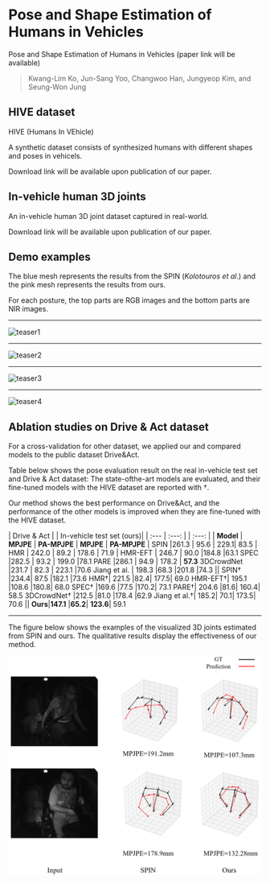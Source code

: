 # Pose and Shape Estimation of Humans in Vehicles

Pose and Shape Estimation of Humans in Vehicles (paper link will be available)

> Kwang-Lim Ko, Jun-Sang Yoo, Changwoo Han, Jungyeop Kim, and Seung-Won Jung


## HIVE dataset

HIVE (Humans In VEhicle)

A synthetic dataset consists of synthesized humans with different shapes and poses in vehicels.

Download link will be available upon publication of our paper.

## In-vehicle human 3D joints

An in-vehicle human 3D joint dataset captured in real-world.

Download link will be available upon publication of our paper.


## Demo examples

The blue mesh represents the results from the SPIN (_Kolotouros et al_.) and the pink mesh represents the results from ours.

For each posture, the top parts are RGB images and the bottom parts are NIR images. 



---

![teaser1](teaser1.gif)

---

![teaser2](teaser2.gif)

---

![teaser3](teaser3.gif)

---

![teaser4](teaser4.gif)

## Ablation studies on Drive & Act dataset

For a cross-validation for other dataset, we applied our and compared models to the public dataset Drive&Act.

Table below shows the pose evaluation result on the real in-vehicle test set and Drive & Act dataset: The state-ofthe-art models are evaluated, and their fine-tuned models with the HIVE dataset are reported with †.

Our method shows the best performance on Drive&Act, and the performance of the other models is improved
when they are fine-tuned with the HIVE dataset.

 | Drive & Act |   | In-vehicle test set (ours)| |
 :---         |     :---:   |   |       :---:       |  |
  **Model**         |     **MPJPE** | **PA-MPJPE**  |      **MPJPE**     | **PA-MPJPE** |
 SPIN    |261.3 | 95.6   | 229.1|  83.5        |
 HMR     | 242.0 |  89.2    | 178.6 |    71.9      |
HMR-EFT | 246.7 | 90.0  |184.8  |63.1
SPEC  |282.5 | 93.2 | 199.0  |78.1
PARE  |286.1 | 94.9 | 178.2 | **57.3**
3DCrowdNet  |231.7 | 82.3 | 223.1  |70.6
Jiang et al. | 198.3  |68.3  |201.8  |74.3
||
SPIN† |234.4| 87.5 |182.1 |73.6
HMR†| 221.5 |82.4| 177.5| 69.0
HMR-EFT†| 195.1 |108.6 |180.8| 68.0
SPEC† |169.6 |77.5 |170.2| 73.1
PARE†| 204.6 |81.6| 160.4| 58.5
3DCrowdNet† |212.5 |81.0 |178.4 |62.9
Jiang et al.†| 185.2| 70.1| 173.5| 70.6
||
**Ours**|**147.1** |**65.2**| **123.6**| 59.1

---

The figure below shows the examples of the visualized 3D joints estimated from SPIN and ours. The qualitative results display the effectiveness of our method.


![teaser5](Drive_act_vis.png)


